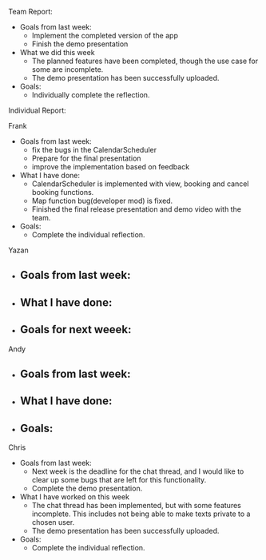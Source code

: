 Team Report: 
 - Goals from last week:
   - Implement the completed version of the app
   - Finish the demo presentation
 - What we did this week
   - The planned features have been completed, though the use case for some are incomplete.
   - The demo presentation has been successfully uploaded.
 - Goals:
   - Individually complete the reflection.


Individual Report:

Frank
- Goals from last week:
  - fix the bugs in the CalendarScheduler
  - Prepare for the final presentation
  - improve the implementation based on feedback
- What I have done:
   - CalendarScheduler is implemented with view, booking and cancel booking functions. 
   - Map function bug(developer mod) is fixed.
   - Finished the final release presentation and demo video with the team.
- Goals:
  - Complete the individual reflection.


Yazan
- Goals from last week:
   - 
 
- What I have done:
   - 
 
- Goals for next weeek:
   - 

Andy
- Goals from last week: 
  - 
- What I have done:
  - 
- Goals:
  - 


Chris
 - Goals from last week:
   - Next week is the deadline for the chat thread, and I would like to clear up some bugs that are left for this functionality.
   - Complete the demo presentation.
 - What I have worked on this week
   - The chat thread has been implemented, but with some features incomplete. This includes not being able to make texts private to a chosen user. 
   - The demo presentation has been successfully uploaded.
 - Goals:
   - Complete the individual reflection.
